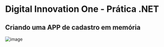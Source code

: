 # Digital Innovation One - Prática .NET

## Criando uma APP de cadastro em memória



![image](https://user-images.githubusercontent.com/97065934/169189550-8ff905b0-7635-4641-9de0-33e96d4bc563.png)

